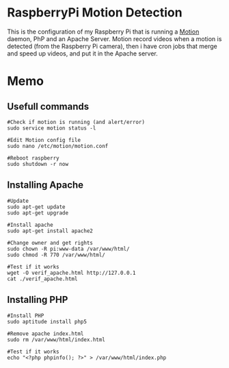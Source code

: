 # RaspberryPi Motion Detection
This is the configuration of my Raspberry Pi that is running a [Motion](http://www.lavrsen.dk/foswiki/bin/view/Motion/WebHome) daemon, PhP and an Apache Server.
Motion record videos when a motion is detected (from the Raspberry Pi camera), then i have cron jobs that merge and speed up videos, and put it in the Apache server.

# Memo
## Usefull commands
    #Check if motion is running (and alert/error)
    sudo service motion status -l
    
    #Edit Motion config file
    sudo nano /etc/motion/motion.conf
    
    #Reboot raspberry
    sudo shutdown -r now

## Installing Apache
    #Update
    sudo apt-get update
    sudo apt-get upgrade
    
    #Install apache
    sudo apt-get install apache2
    
    #Change owner and get rights
    sudo chown -R pi:www-data /var/www/html/
    sudo chmod -R 770 /var/www/html/
    
    #Test if it works
    wget -O verif_apache.html http://127.0.0.1
    cat ./verif_apache.html

## Installing PHP
    #Install PHP
    sudo aptitude install php5
    
    #Remove apache index.html
    sudo rm /var/www/html/index.html
    
    #Test if it works
    echo "<?php phpinfo(); ?>" > /var/www/html/index.php
